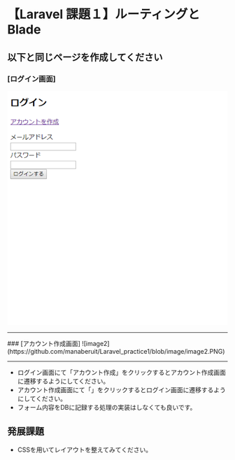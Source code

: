 # 【Laravel 課題１】ルーティングとBlade
## 以下と同じページを作成してください

### [ログイン画面]  
![image1](https://github.com/manaberuit/Laravel_practice1/blob/image/image1.PNG)  
<hr>
### [アカウント作成画面]
![image2](https://github.com/manaberuit/Laravel_practice1/blob/image/image2.PNG)  
<hr>

- ログイン画面にて「アカウント作成」をクリックするとアカウント作成画面に遷移するようにしてください。
- アカウント作成画面にて「」をクリックするとログイン画面に遷移するようにしてください。
- フォーム内容をDBに記録する処理の実装はしなくても良いです。

## 発展課題
- CSSを用いてレイアウトを整えてみてください。
